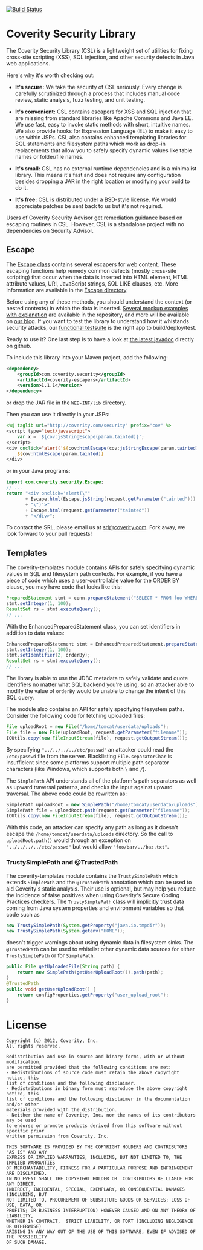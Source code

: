 [![Build Status](https://travis-ci.org/coverity/coverity-security-library.png?branch=develop)](https://travis-ci.org/coverity/coverity-security-library)

# Coverity Security Library
The Coverity Security Library (CSL) is a lightweight set of utilities for fixing cross-site scripting (XSS), SQL injection, and other security defects in Java web applications.

Here's why it's worth checking out:

* **It's secure:** We take the security of CSL seriously. Every change is carefully scrutinized through a process that includes manual code review, static analysis, fuzz testing, and unit testing.

* **It's convenient:** CSL contains escapers for XSS and SQL injection that are missing from standard libraries like Apache Commons and Java EE.  We use fast, easy to invoke static methods with short, intuitive names.  We also provide hooks for Expression Language (EL) to make it easy to use within JSPs. CSL also contains enhanced templating libraries for SQL statements and filesystem paths which work as drop-in replacements that allow you to safely specify dynamic values like table names or folder/file names.

* **It's small:** CSL has no external runtime dependencies and is a minimalist library. This means it's fast and does not require any configuration besides dropping a JAR in the right location or modifying your build to do it.

* **It's free:** CSL is distributed under a BSD-style license.  We would appreciate patches be sent back to us but it's not required.

Users of Coverity Security Advisor get remediation guidance based on escaping routines in CSL.  However, CSL is a standalone project with no dependencies on Security Advisor.


## Escape

The [Escape class](https://github.com/coverity/coverity-security-library/tree/develop/coverity-escapers) contains several escapers for web content. These escaping functions help remedy common defects (mostly cross-site scripting) that occur when the data is inserted into HTML element, HTML attribute values, URI, JavaScript strings, SQL LIKE clauses, etc. More information are available in the [Escape directory](https://github.com/coverity/coverity-security-library/tree/develop/coverity-escapers).

Before using any of these methods, you should understand the context (or nested contexts) in which the data is inserted. [Several mockup examples with explanation](https://github.com/coverity/coverity-security-library/tree/develop/coverity-escapers/samples/mockup-examples) are available in the repository, and more will be available on [our blog](https://communities.coverity.com/blogs/security). 
If you want to test the library to understand how it whistands security attacks, our [functional testsuite](https://github.com/coverity/coverity-security-library/tree/develop/coverity-escapers/samples/functional-testsuite) is the right app to build/deploy/test.

Ready to use it? One last step is to have a look at [the latest javadoc](http://coverity.github.com/coverity-security-library) directly on github.

To include this library into your Maven project, add the following:

```xml
<dependency>
    <groupId>com.coverity.security</groupId>
    <artifactId>coverity-escapers</artifactId>
    <version>1.1.1</version>
</dependency>
```

or drop the JAR file in the <code>WEB-INF/lib</code> directory.

Then you can use it directly in your JSPs:

```jsp
<%@ taglib uri="http://coverity.com/security" prefix="cov" %>
<script type="text/javascript">
    var x = '${cov:jsStringEscape(param.tainted)}';
</script>
<div onclick="alert('${cov:htmlEscape(cov:jsStringEscape(param.tainted))}')">
    ${cov:htmlEscape(param.tainted)}
</div>
```

or in your Java programs:

```java
import com.coverity.security.Escape;
// ...
return "<div onclick='alert(\"" 
       + Escape.html(Escape.jsString(request.getParameter("tainted")))
       + "\")'>" 
       + Escape.html(request.getParameter("tainted")) 
       + "</div>";
```

To contact the SRL, please email us at <srl@coverity.com>. Fork away, we look forward to your pull requests!


## Templates

The coverity-templates module contains APIs for safely specifying dynamic values in SQL and filesystem path contexts.
For example, if you have a piece of code which uses a user-controllable value for the ORDER BY clause, you may have
code that looks like this:

```java
PreparedStatement stmt = conn.prepareStatement("SELECT * FROM foo WHERE x=? ORDER BY " + orderBy);
stmt.setInteger(1, 100);
ResultSet rs = stmt.executeQuery();
// ...
```

With the EnhancedPreparedStatement class, you can set identifiers in addition to data values:

```java
EnhancedPreparedStatement stmt = EnhancedPreparedStatement.prepareStatement(conn, "SELECT * FROM foo WHERE x=? ORDER BY ?");
stmt.setInteger(1, 100);
stmt.setIdentifier(2, orderBy);
ResultSet rs = stmt.executeQuery();
// ...
```

The library is able to use the JDBC metadata to safely validate and quote identifiers no matter what SQL backend you're
using, so an attacker able to modify the value of `orderBy` would be unable to change the intent of this SQL query.

The module also contains an API for safely specifying filesystem paths. Consider the following code for fetching uploaded
files:

```java
File uploadRoot = new File("/home/tomcat/userdata/uploads");
File file = new File(uploadRoot, request.getParameter("filename"));
IOUtils.copy(new FileInputStream(file), request.getOutputStream());
```

By specifying `"../../../../etc/passwd"` an attacker could read the `/etc/passwd` file from the server. Blacklisting
`File.separatorChar` is insufficient since some platforms support multiple path separator characters (like Windows, which
supports both `\` and `/`).

The `SimplePath` API understands all of the platform's path separators as well as upward traversal patterns, and checks
the input against upward traversal. The above code could be rewritten as:

```java
SimplePath uploadRoot = new SimplePath("/home/tomcat/userdata/uploads");
SimplePath file = uploadRoot.path(request.getParameter("filename"));
IOUtils.copy(new FileInputStream(file), request.getOutputStream());
```

With this code, an attacker can specify any path as long as it doesn't escape the `/home/tomcat/userdata/uploads`
directory. So the call to `uploadRoot.path()` would through an exception on `"../../../../etc/passwd"` but would allow
`"foo/bar/../baz.txt"`.

### TrustySimplePath and @TrustedPath

The coverity-templates module contains the `TrustySimplePath` which extends `SimplePath` and the `@TrustedPath`
annotation which can be used to aid Coverity's static analysis. Their use is optional, but may help you reduce the
incidence of false positives when using Coverity's Secure Coding Practices checkers. The `TrustySimplePath` class
will implicitly trust data coming from Java system properties and environment variables so that code such as

```java
new TrustySimplePath(System.getProperty("java.io.tmpdir"));
new TrustySimplePath(System.getenv("HOME"));
```

doesn't trigger warnings about using dynamic data in filesystem sinks. The `@TrustedPath` can be used to whitelist
other dynamic data sources for either `TrustySimplePath` or for `SimplePath`.

```java
public File getUploadedFile(String path) {
    return new SimplePath(getUserUploadRoot()).path(path);
}
@TrustedPath
public void getUserUploadRoot() {
    return configProperties.getProperty("user_upload_root");
}
```

# License
    Copyright (c) 2012, Coverity, Inc. 
    All rights reserved.

    Redistribution and use in source and binary forms, with or without modification, 
    are permitted provided that the following conditions are met:
    - Redistributions of source code must retain the above copyright notice, this 
    list of conditions and the following disclaimer.
    - Redistributions in binary form must reproduce the above copyright notice, this
    list of conditions and the following disclaimer in the documentation and/or other
    materials provided with the distribution.
    - Neither the name of Coverity, Inc. nor the names of its contributors may be used
    to endorse or promote products derived from this software without specific prior 
    written permission from Coverity, Inc.
    
    THIS SOFTWARE IS PROVIDED BY THE COPYRIGHT HOLDERS AND CONTRIBUTORS "AS IS" AND ANY
    EXPRESS OR IMPLIED WARRANTIES, INCLUDING, BUT NOT LIMITED TO, THE IMPLIED WARRANTIES
    OF MERCHANTABILITY, FITNESS FOR A PARTICULAR PURPOSE AND INFRINGEMENT ARE DISCLAIMED.
    IN NO EVENT SHALL THE COPYRIGHT HOLDER OR  CONTRIBUTORS BE LIABLE FOR ANY DIRECT,
    INDIRECT, INCIDENTAL, SPECIAL, EXEMPLARY, OR CONSEQUENTIAL DAMAGES (INCLUDING, BUT
    NOT LIMITED TO, PROCUREMENT OF SUBSTITUTE GOODS OR SERVICES; LOSS OF USE, DATA, OR 
    PROFITS; OR BUSINESS INTERRUPTION) HOWEVER CAUSED AND ON ANY THEORY OF LIABILITY, 
    WHETHER IN CONTRACT,  STRICT LIABILITY, OR TORT (INCLUDING NEGLIGENCE OR OTHERWISE) 
    ARISING IN ANY WAY OUT OF THE USE OF THIS SOFTWARE, EVEN IF ADVISED OF THE POSSIBILITY 
    OF SUCH DAMAGE.
